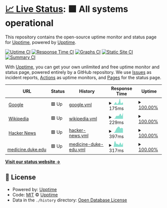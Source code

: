 # [📈 Live Status](https://upptime.github.io/upptime): <!--live status--> **🟩 All systems operational**

This repository contains the open-source uptime monitor and status page for [Upptime](https://upptime.js.org), powered by [Upptime](https://github.com/upptime/upptime).

[![Uptime CI](https://github.com/aaronjznelson/sitecheck/workflows/Uptime%20CI/badge.svg)](https://github.com/aaronjznelson/sitecheck/actions?query=workflow%3A%22Uptime+CI%22)
[![Response Time CI](https://github.com/aaronjznelson/sitecheck/workflows/Response%20Time%20CI/badge.svg)](https://github.com/aaronjznelson/sitecheck/actions?query=workflow%3A%22Response+Time+CI%22)
[![Graphs CI](https://github.com/aaronjznelson/sitecheck/workflows/Graphs%20CI/badge.svg)](https://github.com/aaronjznelson/sitecheck/actions?query=workflow%3A%22Graphs+CI%22)
[![Static Site CI](https://github.com/aaronjznelson/sitecheck/workflows/Static%20Site%20CI/badge.svg)](https://github.com/aaronjznelson/sitecheck/actions?query=workflow%3A%22Static+Site+CI%22)
[![Summary CI](https://github.com/aaronjznelson/sitecheck/workflows/Summary%20CI/badge.svg)](https://github.com/aaronjznelson/sitecheck/actions?query=workflow%3A%22Summary+CI%22)

With [Upptime](https://upptime.js.org), you can get your own unlimited and free uptime monitor and status page, powered entirely by a GitHub repository. We use [Issues](https://github.com/upptime/upptime/issues) as incident reports, [Actions](https://github.com/aaronjznelson/sitecheck/actions) as uptime monitors, and [Pages](https://upptime.github.io/upptime) for the status page.

<!--start: status pages-->
<!-- This summary is generated by Upptime (https://github.com/upptime/upptime) -->
<!-- Do not edit this manually, your changes will be overwritten -->
<!-- prettier-ignore -->
| URL | Status | History | Response Time | Uptime |
| --- | ------ | ------- | ------------- | ------ |
| <img alt="" src="https://icons.duckduckgo.com/ip3/www.google.com.ico" height="13"> [Google](https://www.google.com) | 🟩 Up | [google.yml](https://github.com/aaronjznelson/sitecheck/commits/HEAD/history/google.yml) | <details><summary><img alt="Response time graph" src="./graphs/google/response-time-week.png" height="20"> 175ms</summary><br><a href="https://aaronjznelson.github.io/sitecheck/history/google"><img alt="Response time 101" src="https://img.shields.io/endpoint?url=https%3A%2F%2Fraw.githubusercontent.com%2Faaronjznelson%2Fsitecheck%2FHEAD%2Fapi%2Fgoogle%2Fresponse-time.json"></a><br><a href="https://aaronjznelson.github.io/sitecheck/history/google"><img alt="24-hour response time 159" src="https://img.shields.io/endpoint?url=https%3A%2F%2Fraw.githubusercontent.com%2Faaronjznelson%2Fsitecheck%2FHEAD%2Fapi%2Fgoogle%2Fresponse-time-day.json"></a><br><a href="https://aaronjznelson.github.io/sitecheck/history/google"><img alt="7-day response time 175" src="https://img.shields.io/endpoint?url=https%3A%2F%2Fraw.githubusercontent.com%2Faaronjznelson%2Fsitecheck%2FHEAD%2Fapi%2Fgoogle%2Fresponse-time-week.json"></a><br><a href="https://aaronjznelson.github.io/sitecheck/history/google"><img alt="30-day response time 117" src="https://img.shields.io/endpoint?url=https%3A%2F%2Fraw.githubusercontent.com%2Faaronjznelson%2Fsitecheck%2FHEAD%2Fapi%2Fgoogle%2Fresponse-time-month.json"></a><br><a href="https://aaronjznelson.github.io/sitecheck/history/google"><img alt="1-year response time 101" src="https://img.shields.io/endpoint?url=https%3A%2F%2Fraw.githubusercontent.com%2Faaronjznelson%2Fsitecheck%2FHEAD%2Fapi%2Fgoogle%2Fresponse-time-year.json"></a></details> | <details><summary><a href="https://aaronjznelson.github.io/sitecheck/history/google">100.00%</a></summary><a href="https://aaronjznelson.github.io/sitecheck/history/google"><img alt="All-time uptime 100.00%" src="https://img.shields.io/endpoint?url=https%3A%2F%2Fraw.githubusercontent.com%2Faaronjznelson%2Fsitecheck%2FHEAD%2Fapi%2Fgoogle%2Fuptime.json"></a><br><a href="https://aaronjznelson.github.io/sitecheck/history/google"><img alt="24-hour uptime 100.00%" src="https://img.shields.io/endpoint?url=https%3A%2F%2Fraw.githubusercontent.com%2Faaronjznelson%2Fsitecheck%2FHEAD%2Fapi%2Fgoogle%2Fuptime-day.json"></a><br><a href="https://aaronjznelson.github.io/sitecheck/history/google"><img alt="7-day uptime 100.00%" src="https://img.shields.io/endpoint?url=https%3A%2F%2Fraw.githubusercontent.com%2Faaronjznelson%2Fsitecheck%2FHEAD%2Fapi%2Fgoogle%2Fuptime-week.json"></a><br><a href="https://aaronjznelson.github.io/sitecheck/history/google"><img alt="30-day uptime 100.00%" src="https://img.shields.io/endpoint?url=https%3A%2F%2Fraw.githubusercontent.com%2Faaronjznelson%2Fsitecheck%2FHEAD%2Fapi%2Fgoogle%2Fuptime-month.json"></a><br><a href="https://aaronjznelson.github.io/sitecheck/history/google"><img alt="1-year uptime 100.00%" src="https://img.shields.io/endpoint?url=https%3A%2F%2Fraw.githubusercontent.com%2Faaronjznelson%2Fsitecheck%2FHEAD%2Fapi%2Fgoogle%2Fuptime-year.json"></a></details>
| <img alt="" src="https://icons.duckduckgo.com/ip3/en.wikipedia.org.ico" height="13"> [Wikipedia](https://en.wikipedia.org) | 🟩 Up | [wikipedia.yml](https://github.com/aaronjznelson/sitecheck/commits/HEAD/history/wikipedia.yml) | <details><summary><img alt="Response time graph" src="./graphs/wikipedia/response-time-week.png" height="20"> 229ms</summary><br><a href="https://aaronjznelson.github.io/sitecheck/history/wikipedia"><img alt="Response time 207" src="https://img.shields.io/endpoint?url=https%3A%2F%2Fraw.githubusercontent.com%2Faaronjznelson%2Fsitecheck%2FHEAD%2Fapi%2Fwikipedia%2Fresponse-time.json"></a><br><a href="https://aaronjznelson.github.io/sitecheck/history/wikipedia"><img alt="24-hour response time 180" src="https://img.shields.io/endpoint?url=https%3A%2F%2Fraw.githubusercontent.com%2Faaronjznelson%2Fsitecheck%2FHEAD%2Fapi%2Fwikipedia%2Fresponse-time-day.json"></a><br><a href="https://aaronjznelson.github.io/sitecheck/history/wikipedia"><img alt="7-day response time 229" src="https://img.shields.io/endpoint?url=https%3A%2F%2Fraw.githubusercontent.com%2Faaronjznelson%2Fsitecheck%2FHEAD%2Fapi%2Fwikipedia%2Fresponse-time-week.json"></a><br><a href="https://aaronjznelson.github.io/sitecheck/history/wikipedia"><img alt="30-day response time 227" src="https://img.shields.io/endpoint?url=https%3A%2F%2Fraw.githubusercontent.com%2Faaronjznelson%2Fsitecheck%2FHEAD%2Fapi%2Fwikipedia%2Fresponse-time-month.json"></a><br><a href="https://aaronjznelson.github.io/sitecheck/history/wikipedia"><img alt="1-year response time 207" src="https://img.shields.io/endpoint?url=https%3A%2F%2Fraw.githubusercontent.com%2Faaronjznelson%2Fsitecheck%2FHEAD%2Fapi%2Fwikipedia%2Fresponse-time-year.json"></a></details> | <details><summary><a href="https://aaronjznelson.github.io/sitecheck/history/wikipedia">100.00%</a></summary><a href="https://aaronjznelson.github.io/sitecheck/history/wikipedia"><img alt="All-time uptime 100.00%" src="https://img.shields.io/endpoint?url=https%3A%2F%2Fraw.githubusercontent.com%2Faaronjznelson%2Fsitecheck%2FHEAD%2Fapi%2Fwikipedia%2Fuptime.json"></a><br><a href="https://aaronjznelson.github.io/sitecheck/history/wikipedia"><img alt="24-hour uptime 100.00%" src="https://img.shields.io/endpoint?url=https%3A%2F%2Fraw.githubusercontent.com%2Faaronjznelson%2Fsitecheck%2FHEAD%2Fapi%2Fwikipedia%2Fuptime-day.json"></a><br><a href="https://aaronjznelson.github.io/sitecheck/history/wikipedia"><img alt="7-day uptime 100.00%" src="https://img.shields.io/endpoint?url=https%3A%2F%2Fraw.githubusercontent.com%2Faaronjznelson%2Fsitecheck%2FHEAD%2Fapi%2Fwikipedia%2Fuptime-week.json"></a><br><a href="https://aaronjznelson.github.io/sitecheck/history/wikipedia"><img alt="30-day uptime 100.00%" src="https://img.shields.io/endpoint?url=https%3A%2F%2Fraw.githubusercontent.com%2Faaronjznelson%2Fsitecheck%2FHEAD%2Fapi%2Fwikipedia%2Fuptime-month.json"></a><br><a href="https://aaronjznelson.github.io/sitecheck/history/wikipedia"><img alt="1-year uptime 100.00%" src="https://img.shields.io/endpoint?url=https%3A%2F%2Fraw.githubusercontent.com%2Faaronjznelson%2Fsitecheck%2FHEAD%2Fapi%2Fwikipedia%2Fuptime-year.json"></a></details>
| <img alt="" src="https://icons.duckduckgo.com/ip3/news.ycombinator.com.ico" height="13"> [Hacker News](https://news.ycombinator.com) | 🟩 Up | [hacker-news.yml](https://github.com/aaronjznelson/sitecheck/commits/HEAD/history/hacker-news.yml) | <details><summary><img alt="Response time graph" src="./graphs/hacker-news/response-time-week.png" height="20"> 397ms</summary><br><a href="https://aaronjznelson.github.io/sitecheck/history/hacker-news"><img alt="Response time 309" src="https://img.shields.io/endpoint?url=https%3A%2F%2Fraw.githubusercontent.com%2Faaronjznelson%2Fsitecheck%2FHEAD%2Fapi%2Fhacker-news%2Fresponse-time.json"></a><br><a href="https://aaronjznelson.github.io/sitecheck/history/hacker-news"><img alt="24-hour response time 490" src="https://img.shields.io/endpoint?url=https%3A%2F%2Fraw.githubusercontent.com%2Faaronjznelson%2Fsitecheck%2FHEAD%2Fapi%2Fhacker-news%2Fresponse-time-day.json"></a><br><a href="https://aaronjznelson.github.io/sitecheck/history/hacker-news"><img alt="7-day response time 397" src="https://img.shields.io/endpoint?url=https%3A%2F%2Fraw.githubusercontent.com%2Faaronjznelson%2Fsitecheck%2FHEAD%2Fapi%2Fhacker-news%2Fresponse-time-week.json"></a><br><a href="https://aaronjznelson.github.io/sitecheck/history/hacker-news"><img alt="30-day response time 330" src="https://img.shields.io/endpoint?url=https%3A%2F%2Fraw.githubusercontent.com%2Faaronjznelson%2Fsitecheck%2FHEAD%2Fapi%2Fhacker-news%2Fresponse-time-month.json"></a><br><a href="https://aaronjznelson.github.io/sitecheck/history/hacker-news"><img alt="1-year response time 309" src="https://img.shields.io/endpoint?url=https%3A%2F%2Fraw.githubusercontent.com%2Faaronjznelson%2Fsitecheck%2FHEAD%2Fapi%2Fhacker-news%2Fresponse-time-year.json"></a></details> | <details><summary><a href="https://aaronjznelson.github.io/sitecheck/history/hacker-news">100.00%</a></summary><a href="https://aaronjznelson.github.io/sitecheck/history/hacker-news"><img alt="All-time uptime 99.98%" src="https://img.shields.io/endpoint?url=https%3A%2F%2Fraw.githubusercontent.com%2Faaronjznelson%2Fsitecheck%2FHEAD%2Fapi%2Fhacker-news%2Fuptime.json"></a><br><a href="https://aaronjznelson.github.io/sitecheck/history/hacker-news"><img alt="24-hour uptime 100.00%" src="https://img.shields.io/endpoint?url=https%3A%2F%2Fraw.githubusercontent.com%2Faaronjznelson%2Fsitecheck%2FHEAD%2Fapi%2Fhacker-news%2Fuptime-day.json"></a><br><a href="https://aaronjznelson.github.io/sitecheck/history/hacker-news"><img alt="7-day uptime 100.00%" src="https://img.shields.io/endpoint?url=https%3A%2F%2Fraw.githubusercontent.com%2Faaronjznelson%2Fsitecheck%2FHEAD%2Fapi%2Fhacker-news%2Fuptime-week.json"></a><br><a href="https://aaronjznelson.github.io/sitecheck/history/hacker-news"><img alt="30-day uptime 99.94%" src="https://img.shields.io/endpoint?url=https%3A%2F%2Fraw.githubusercontent.com%2Faaronjznelson%2Fsitecheck%2FHEAD%2Fapi%2Fhacker-news%2Fuptime-month.json"></a><br><a href="https://aaronjznelson.github.io/sitecheck/history/hacker-news"><img alt="1-year uptime 99.92%" src="https://img.shields.io/endpoint?url=https%3A%2F%2Fraw.githubusercontent.com%2Faaronjznelson%2Fsitecheck%2FHEAD%2Fapi%2Fhacker-news%2Fuptime-year.json"></a></details>
| <img alt="" src="https://icons.duckduckgo.com/ip3/medicine.duke.edu.ico" height="13"> [medicine.duke.edu](https://medicine.duke.edu) | 🟩 Up | [medicine-duke-edu.yml](https://github.com/aaronjznelson/sitecheck/commits/HEAD/history/medicine-duke-edu.yml) | <details><summary><img alt="Response time graph" src="./graphs/medicine-duke-edu/response-time-week.png" height="20"> 317ms</summary><br><a href="https://aaronjznelson.github.io/sitecheck/history/medicine-duke-edu"><img alt="Response time 609" src="https://img.shields.io/endpoint?url=https%3A%2F%2Fraw.githubusercontent.com%2Faaronjznelson%2Fsitecheck%2FHEAD%2Fapi%2Fmedicine-duke-edu%2Fresponse-time.json"></a><br><a href="https://aaronjznelson.github.io/sitecheck/history/medicine-duke-edu"><img alt="24-hour response time 242" src="https://img.shields.io/endpoint?url=https%3A%2F%2Fraw.githubusercontent.com%2Faaronjznelson%2Fsitecheck%2FHEAD%2Fapi%2Fmedicine-duke-edu%2Fresponse-time-day.json"></a><br><a href="https://aaronjznelson.github.io/sitecheck/history/medicine-duke-edu"><img alt="7-day response time 317" src="https://img.shields.io/endpoint?url=https%3A%2F%2Fraw.githubusercontent.com%2Faaronjznelson%2Fsitecheck%2FHEAD%2Fapi%2Fmedicine-duke-edu%2Fresponse-time-week.json"></a><br><a href="https://aaronjznelson.github.io/sitecheck/history/medicine-duke-edu"><img alt="30-day response time 407" src="https://img.shields.io/endpoint?url=https%3A%2F%2Fraw.githubusercontent.com%2Faaronjznelson%2Fsitecheck%2FHEAD%2Fapi%2Fmedicine-duke-edu%2Fresponse-time-month.json"></a><br><a href="https://aaronjznelson.github.io/sitecheck/history/medicine-duke-edu"><img alt="1-year response time 609" src="https://img.shields.io/endpoint?url=https%3A%2F%2Fraw.githubusercontent.com%2Faaronjznelson%2Fsitecheck%2FHEAD%2Fapi%2Fmedicine-duke-edu%2Fresponse-time-year.json"></a></details> | <details><summary><a href="https://aaronjznelson.github.io/sitecheck/history/medicine-duke-edu">100.00%</a></summary><a href="https://aaronjznelson.github.io/sitecheck/history/medicine-duke-edu"><img alt="All-time uptime 99.84%" src="https://img.shields.io/endpoint?url=https%3A%2F%2Fraw.githubusercontent.com%2Faaronjznelson%2Fsitecheck%2FHEAD%2Fapi%2Fmedicine-duke-edu%2Fuptime.json"></a><br><a href="https://aaronjznelson.github.io/sitecheck/history/medicine-duke-edu"><img alt="24-hour uptime 100.00%" src="https://img.shields.io/endpoint?url=https%3A%2F%2Fraw.githubusercontent.com%2Faaronjznelson%2Fsitecheck%2FHEAD%2Fapi%2Fmedicine-duke-edu%2Fuptime-day.json"></a><br><a href="https://aaronjznelson.github.io/sitecheck/history/medicine-duke-edu"><img alt="7-day uptime 100.00%" src="https://img.shields.io/endpoint?url=https%3A%2F%2Fraw.githubusercontent.com%2Faaronjznelson%2Fsitecheck%2FHEAD%2Fapi%2Fmedicine-duke-edu%2Fuptime-week.json"></a><br><a href="https://aaronjznelson.github.io/sitecheck/history/medicine-duke-edu"><img alt="30-day uptime 99.79%" src="https://img.shields.io/endpoint?url=https%3A%2F%2Fraw.githubusercontent.com%2Faaronjznelson%2Fsitecheck%2FHEAD%2Fapi%2Fmedicine-duke-edu%2Fuptime-month.json"></a><br><a href="https://aaronjznelson.github.io/sitecheck/history/medicine-duke-edu"><img alt="1-year uptime 99.84%" src="https://img.shields.io/endpoint?url=https%3A%2F%2Fraw.githubusercontent.com%2Faaronjznelson%2Fsitecheck%2FHEAD%2Fapi%2Fmedicine-duke-edu%2Fuptime-year.json"></a></details>

<!--end: status pages-->

[**Visit our status website →**](https://upptime.github.io/upptime)

## 📄 License

- Powered by: [Upptime](https://github.com/upptime/upptime)
- Code: [MIT](./LICENSE) © [Upptime](https://upptime.js.org)
- Data in the `./history` directory: [Open Database License](https://opendatacommons.org/licenses/odbl/1-0/)
